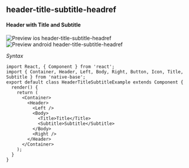 ## header-title-subtitle-headref
#### Header with Title and Subtitle

![Preview ios header-title-subtitle-headref](https://github.com/GeekyAnts/NativeBase-KitchenSink/raw/v2.5.0/screenshots/ios/header-with-title-and-subtitle.png)
![Preview android header-title-subtitle-headref](https://github.com/GeekyAnts/NativeBase-KitchenSink/raw/v2.5.0/screenshots/android/header-with-title-and-subtitle.png)

*Syntax*

<pre class="line-numbers"><code class="language-jsx">import React, { Component } from 'react';
import { Container, Header, Left, Body, Right, Button, Icon, Title, Subtitle } from 'native-base';
export default class HeaderTitleSubtitleExample extends Component {
  render() {
    return (
      &lt;Container>
        &lt;Header>
          &lt;Left />
          &lt;Body>
            &lt;Title>Title&lt;/Title>
            &lt;Subtitle>Subtitle&lt;/Subtitle>
          &lt;/Body>
          &lt;Right />
        &lt;/Header>
      &lt;/Container>
    );
  }
}</code></pre><br />